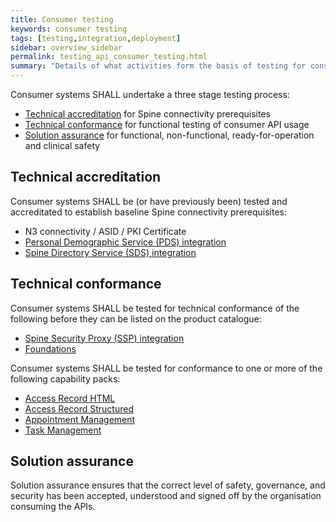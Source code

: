 ```yaml
---
title: Consumer testing
keywords: consumer testing
tags: [testing,integration,deployment]
sidebar: overview_sidebar
permalink: testing_api_consumer_testing.html
summary: "Details of what activities form the basis of testing for consumer applications"
---
```


Consumer systems SHALL undertake a three stage testing process:

- [Technical accreditation](testing_api_provider_testing.html#technicalaccreditation) for Spine connectivity prerequisites
- [Technical conformance](testing_api_provider_testing.html#technicalconformance) for functional testing of consumer API usage
- [Solution assurance](testing_api_provider_testing.html#solutionassurance) for functional, non-functional, ready-for-operation and clinical safety

## Technical accreditation ##

Consumer systems SHALL be (or have previously been) tested and accreditated to establish baseline Spine connectivity prerequisites:

 - N3 connectivity / ASID / PKI Certificate
 - [Personal Demographic Service (PDS) integration](integration_personal_demographic_service.html)
 - [Spine Directory Service (SDS) integration](integration_spine_directory_service.html)

## Technical conformance ##

Consumer systems SHALL be tested for technical conformance of the following before they can be listed on the product catalogue:

 - [Spine Security Proxy (SSP) integration](integration_spine_security_proxy.html)
 - [Foundations](foundations.html)

Consumer systems SHALL be tested for conformance to one or more of the following capability packs:

 - [Access Record HTML](accessrecord.html)
 - [Access Record Structured](accessrecord_rest.html)
 - [Appointment Management](appointments.html)
 - [Task Management](tasks.html)

## Solution assurance ##

Solution assurance ensures that the correct level of safety, governance, and security has been accepted, understood and signed off by the organisation consuming the APIs.
